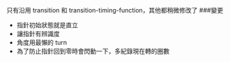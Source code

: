 只有沿用 transition 和 transition-timing-function，其他都稍微修改了
###變更
* 指針初始狀態就是直立
* 讓指針有辨識度
* 角度用最懶的 turn
* 為了防止指針回到零時會閃動一下，多紀錄現在轉的圈數
